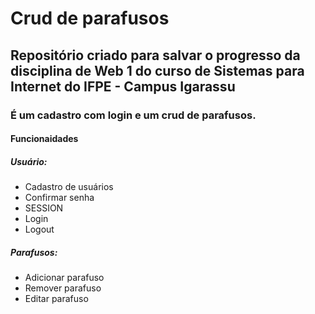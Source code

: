# Crud de parafusos

## Repositório criado para salvar o progresso da disciplina de Web 1 do curso de Sistemas para Internet do IFPE - Campus Igarassu

### É um cadastro com login e um crud de parafusos.

#### Funcionaidades

##### Usuário:

- Cadastro de usuários
- Confirmar senha
- SESSION
- Login
- Logout

##### Parafusos:

- Adicionar parafuso
- Remover parafuso
- Editar parafuso



